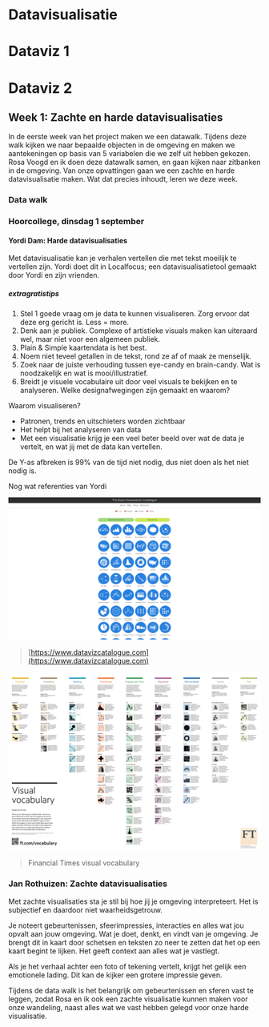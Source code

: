 # Datavisualisatie

# Dataviz 1

# Dataviz 2

## Week 1: Zachte en harde datavisualisaties

In de eerste week van het project maken we een datawalk. Tijdens deze walk kijken we naar bepaalde objecten in de omgeving en maken we aantekeningen op basis van 5 variabelen die we zelf uit hebben gekozen. Rosa Voogd en ik doen deze datawalk samen, en gaan kijken naar zitbanken in de omgeving. Van onze opvattingen gaan we een zachte en harde datavisualisatie maken. Wat dat precies inhoudt, leren we deze week.

### Data walk

### Hoorcollege, dinsdag 1 september

#### Yordi Dam: Harde datavisualisaties

Met datavisualisatie kan je verhalen vertellen die met tekst moeilijk te vertellen zijn. Yordi doet dit in Localfocus; een datavisualisatietool gemaakt door Yordi en zijn vrienden.

##### extragratistips

1. Stel 1 goede vraag om je data te kunnen visualiseren. Zorg ervoor dat deze erg gericht is. Less = more.
2. Denk aan je publiek. Complexe of artistieke visuals maken kan uiteraard wel, maar niet voor een algemeen publiek.
3. Plain & Simple kaartendata is het best.
4. Noem niet teveel getallen in de tekst, rond ze af of maak ze menselijk.
5. Zoek naar de juiste verhouding tussen eye-candy en brain-candy. Wat is noodzakelijk en wat is mooi/illustratief.
6. Breidt je visuele vocabulaire uit door veel visuals te bekijken en te analyseren. Welke designafwegingen zijn gemaakt en waarom?

Waarom visualiseren?

- Patronen, trends en uitschieters worden zichtbaar
- Het helpt bij het analyseren van data
- Met een visualisatie krijg je een veel beter beeld over wat de data je vertelt, en wat jij met de data kan vertellen.

De Y-as afbreken is 99% van de tijd niet nodig, dus niet doen als het niet nodig is.

Nog wat referenties van Yordi

![www.datavizcatalogue.com screenshot](.gitbook/assets/datavizcatalogue.png)

> [https://www.datavizcatalogue.com](https://www.datavizcatalogue.com)

![Financial Times visual vocabulary poster](.gitbook/assets/ft_visual_vocabulary.png)

> Financial Times visual vocabulary

### Jan Rothuizen: Zachte datavisualisaties

Met zachte visualisaties sta je stil bij hoe jij je omgeving interpreteert. Het is subjectief en daardoor niet waarheidsgetrouw.

Je noteert gebeurtenissen, sfeerimpressies, interacties en alles wat jou opvalt aan jouw omgeving. Wat je doet, denkt, en vindt van je omgeving. Je brengt dit in kaart door schetsen en teksten zo neer te zetten dat het op een kaart begint te lijken. Het geeft context aan alles wat je vastlegt.

Als je het verhaal achter een foto of tekening vertelt, krijgt het gelijk een emotionele lading. Dit kan de kijker een grotere impressie geven.

Tijdens de data walk is het belangrijk om gebeurtenissen en sferen vast te leggen, zodat Rosa en ik ook een zachte visualisatie kunnen maken voor onze wandeling, naast alles wat we vast hebben gelegd voor onze harde visualisatie.
